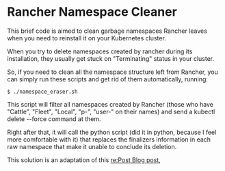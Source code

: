 # Rancher Namespace Cleaner


This brief code is aimed to clean garbage namespaces Rancher leaves when you need to reinstall it on your Kubernetes cluster.

When you try to delete namespaces created by rancher during its installation, they usually get stuck on "Terminating" status in your cluster.

So, if you need to clean all the namespace structure left from Rancher, you can simply run these scripts and get rid of them automatically, running:

    $ ./namespace_eraser.sh

This script will filter all namespaces created by Rancher (those who have "Cattle", "Fleet", "Local", "p-", "user-" on their names) and send a kubectl delete --force command at them.

Right after that, it will call the python script (did it in python, because I feel more comfortable with it) that replaces the finalizers information in each raw namespace that make it unable to conclude its deletion.

This solution is an adaptation of this [re:Post Blog post](https://repost.aws/knowledge-center/eks-terminated-namespaces),
